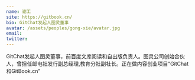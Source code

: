 ```yaml
---
name: 谢工
site: https://gitbook.cn/
bio: GitChat发起人图灵董事
avatar: /assets/peoples/gong-xie/avatar.jpg
email: 
twitter: 
---
```

GitChat发起人图灵董事，前百度文库阅读和自出版负责人。图灵公司创始合伙人，曾担任邮电社发行副总经理,教育分社副社长。正在做内容创业项目“GitChat和GitBook.cn”
